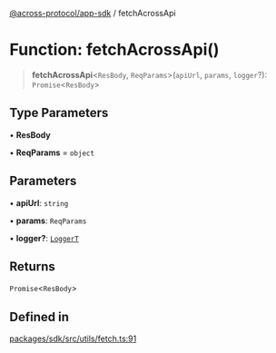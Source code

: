 [@across-protocol/app-sdk](../README.md) / fetchAcrossApi

# Function: fetchAcrossApi()

> **fetchAcrossApi**\<`ResBody`, `ReqParams`\>(`apiUrl`, `params`, `logger`?): `Promise`\<`ResBody`\>

## Type Parameters

• **ResBody**

• **ReqParams** = `object`

## Parameters

• **apiUrl**: `string`

• **params**: `ReqParams`

• **logger?**: [`LoggerT`](../type-aliases/LoggerT.md)

## Returns

`Promise`\<`ResBody`\>

## Defined in

[packages/sdk/src/utils/fetch.ts:91](https://github.com/across-protocol/toolkit/blob/fa61c35c7597804e093096de254dbc326f096003/packages/sdk/src/utils/fetch.ts#L91)
